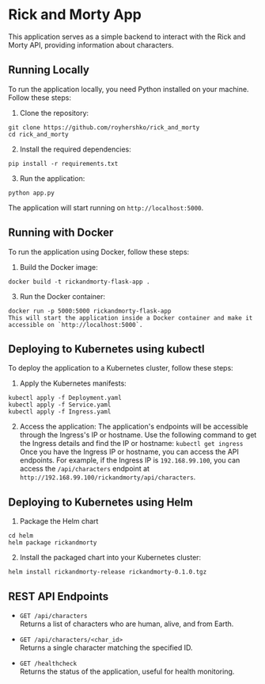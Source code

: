 # Rick and Morty App

This application serves as a simple backend to interact with the Rick and Morty API, providing information about characters.

## Running Locally

To run the application locally, you need Python installed on your machine. Follow these steps:

1. Clone the repository:
```
git clone https://github.com/royhershko/rick_and_morty
cd rick_and_morty
```
2. Install the required dependencies:
```
pip install -r requirements.txt
```
3. Run the application:
```
python app.py
```
The application will start running on `http://localhost:5000`.

## Running with Docker

To run the application using Docker, follow these steps:

1. Build the Docker image:
```
docker build -t rickandmorty-flask-app .
```
3. Run the Docker container:
```
docker run -p 5000:5000 rickandmorty-flask-app
This will start the application inside a Docker container and make it accessible on `http://localhost:5000`.
```

## Deploying to Kubernetes using kubectl

To deploy the application to a Kubernetes cluster, follow these steps:

1. Apply the Kubernetes manifests:
```
kubectl apply -f Deployment.yaml
kubectl apply -f Service.yaml
kubectl apply -f Ingress.yaml
```

2. Access the application:
The application's endpoints will be accessible through the Ingress's IP or hostname. Use the following command to get the Ingress details and find the IP or hostname: `kubectl get ingress`
Once you have the Ingress IP or hostname, you can access the API endpoints. For example, if the Ingress IP is `192.168.99.100`, you can access the `/api/characters` endpoint at `http://192.168.99.100/rickandmorty/api/characters`.

## Deploying to Kubernetes using Helm

1. Package the Helm chart
```
cd helm
helm package rickandmorty
```

2. Install the packaged chart into your Kubernetes cluster:
```
helm install rickandmorty-release rickandmorty-0.1.0.tgz
```

## REST API Endpoints

- `GET /api/characters`  
  Returns a list of characters who are human, alive, and from Earth.

- `GET /api/characters/<char_id>`  
  Returns a single character matching the specified ID.

- `GET /healthcheck`  
  Returns the status of the application, useful for health monitoring.
